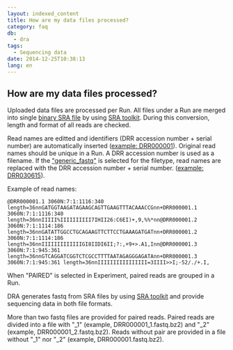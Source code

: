 ```yaml
---
layout: indexed_content
title: How are my data files processed?
category: faq
db:
  - dra
tags: 
  - Sequencing data
date: 2014-12-25T10:38:13
lang: en
---
```


## How are my data files processed?

<p>Uploaded data files are processed per Run. All files under a Run are merged into single <a href="http://www.ncbi.nlm.nih.gov/books/NBK47539/#SRA_Overview_BK.SRA_Architecture">binary SRA file</a> by using <a href="http://trace.ncbi.nlm.nih.gov/Traces/sra/sra.cgi?view=toolkit_doc">SRA toolkit</a>. During this conversion, length and format of all reads are checked.</p>
<p>Read names are editted and identifiers (DRR accession number + serial number) are automatically inserted (<a href="http://trace.ncbi.nlm.nih.gov/Traces/sra/?view=run_browser&amp;run=DRR000001">example: DRR000001</a>). <span class="red">Original read names should be unique in a Run.</span> A DRR accession number is used as a filename. If the <a href="/dra/submission-e.html#File_Type">"generic_fastq"</a> is selected for the filetype, read names are replaced with the DRR accession number + serial number. (<a href="http://trace.ncbi.nlm.nih.gov/Traces/sra/?view=run_browser&amp;run=DRR030615">example: DRR030615</a>).</p>
<p class="no_bottom">Example of read names:</p>
<pre class="code"><code>@DRR000001.1 3060N:7:1:1116:340 length=36nnGATGGTAAGATAGAAGCAGTTGAAGTTTACAAACCGnn+DRR000001.1 3060N:7:1:1116:340 length=36nnIIIII%IIIIIIIIII7IHII26:C6EI)+,9,%%*nn@DRR000001.2 3060N:7:1:1114:186 length=36nnGATATTGGCCTGCAGAAGTTCTTCCTGAAAGATGATnn+DRR000001.2 3060N:7:1:1114:186 length=36nnIIIIIIIIIIIIIGI8IIDI6II;?:,+9+&gt;.A1,Inn@DRR000001.3 3060N:7:1:945:361 length=36nnGTCAGGATCGGTCTCGCCTTTTAATAGAGGGAGATAnn+DRR000001.3 3060N:7:1:945:361 length=36nnIIIIIIIIIIIIIIII=3IIII&gt;&gt;I;-52/./+.I,</code></pre>
<p>When "PAIRED" is selected in Experiment, paired reads are grouped in a Run.</p>
<p>DRA generates fastq from SRA files by using <a href="http://trace.ncbi.nlm.nih.gov/Traces/sra/sra.cgi?view=toolkit_doc">SRA toolkit</a> and provide sequencing data in both file formats.</p>
<p>More than two fastq files are provided for paired reads. Paired reads are divided into a file with "_1" (example, DRR000001_1.fastq.bz2) and "_2" (example, DRR000001_2.fastq.bz2). Reads without pair are provided in a file without "_1" nor "_2" (example, DRR000001.fastq.bz2).</p>